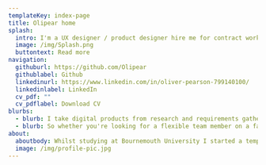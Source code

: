 ```yaml
---
templateKey: index-page
title: Olipear home
splash:
  intro: I'm a UX designer / product designer hire me for contract work
  image: /img/Splash.png
  buttontext: Read more
navigation:
  githuburl: https://github.com/Olipear
  githublabel: Github
  linkedinurl: https://www.linkedin.com/in/oliver-pearson-799140100/
  linkedinlabel: LinkedIn
  cv_pdf: ""
  cv_pdflabel: Download CV
blurbs:
  - blurb: I take digital products from research and requirements gathering, all the way through to protyping and development.
  - blurb: So whether you're looking for a flexible team member on a fast moving project, or need a someone who can bring your design and dev teams together, look no further.
about:
  aboutbody: Whilst studying at Bournemouth University I started a temporary position at a small company called Avius. Nearly 4 years later I'd graduated and the company turnedover it's first million! I'd been creating custom user interfaces for clients during my time there, but I began to get into front-end development as time went on. When I left avius I went on to work for TTi-Global on their Jaguar-Landrover eLearning courses, initially as a contracter, but shortly after I moved to Warwick to take up a full time position. Unfortunately TTi-Global closed their Leamington office only 9 months after, I then took the lead 'UX developer' role at Vitsoe. Working within a very small team, we transformed several areas of the digital business; from the internal wharehousing systems to the customer-facing website. I've now left Vitsoe and I'm back in the freelance game, after the madness of 2020, I'm looking rebalance my work and life, spend more time in the garden and on the sofa with my cat, mushu, and partner, Merle.   
  image: /img/profile-pic.jpg
---
```

